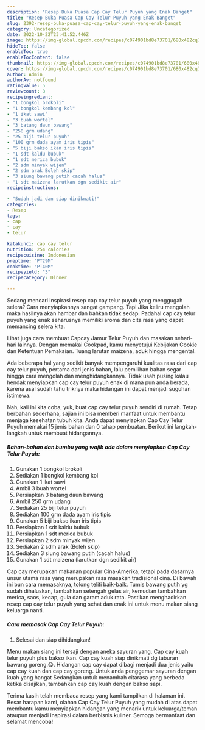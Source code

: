 ```yaml
---
description: "Resep Buka Puasa Cap Cay Telur Puyuh yang Enak Banget"
title: "Resep Buka Puasa Cap Cay Telur Puyuh yang Enak Banget"
slug: 2392-resep-buka-puasa-cap-cay-telur-puyuh-yang-enak-banget
category: Uncategorized
date: 2022-10-22T23:41:52.446Z
image: https://img-global.cpcdn.com/recipes/c074901bd8e73701/680x482cq70/cap-cay-telur-puyuh-foto-resep-utama.jpg
hideToc: false
enableToc: true
enableTocContent: false
thumbnail: https://img-global.cpcdn.com/recipes/c074901bd8e73701/680x482cq70/cap-cay-telur-puyuh-foto-resep-utama.jpg
cover: https://img-global.cpcdn.com/recipes/c074901bd8e73701/680x482cq70/cap-cay-telur-puyuh-foto-resep-utama.jpg
author: Admin
authorAv: notfound
ratingvalue: 5
reviewcount: 8
recipeingredient:
- "1 bongkol brokoli"
- "1 bongkol kembang kol"
- "1 ikat sawi"
- "3 buah wortel"
- "3 batang daun bawang"
- "250 grm udang"
- "25 biji telur puyuh"
- "100 grm dada ayam iris tipis"
- "5 biji bakso ikan iris tipis"
- "1 sdt kaldu bubuk"
- "1 sdt merica bubuk"
- "2 sdm minyak wijen"
- "2 sdm arak Boleh skip"
- "3 siung bawang putih cacah halus"
- "1 sdt maizena larutkan dgn sedikit air"
recipeinstructions:

- "Sudah jadi dan siap dinikmati!"
categories:
- Resep
tags:
- cap
- cay
- telur

katakunci: cap cay telur 
nutrition: 254 calories
recipecuisine: Indonesian
preptime: "PT29M"
cooktime: "PT40M"
recipeyield: "3"
recipecategory: Dinner

---
```



Sedang mencari inspirasi resep cap cay telur puyuh yang menggugah selera? Cara menyiapkannya sangat gampang. Tapi Jika keliru mengolah maka hasilnya akan hambar dan bahkan tidak sedap. Padahal cap cay telur puyuh yang enak seharusnya memiliki aroma dan cita rasa yang dapat memancing selera kita.


Lihat juga cara membuat Capcay Jamur Telur Puyuh dan masakan sehari-hari lainnya. Dengan memakai Cookpad, kamu menyetujui Kebijakan Cookie dan Ketentuan Pemakaian. Tuang larutan maizena, aduk hingga mengental.

Ada beberapa hal yang sedikit banyak mempengaruhi kualitas rasa dari cap cay telur puyuh, pertama dari jenis bahan, lalu pemilihan bahan segar hingga cara mengolah dan menghidangkannya. Tidak usah pusing kalau hendak menyiapkan cap cay telur puyuh enak di mana pun anda berada, karena asal sudah tahu triknya maka hidangan ini dapat menjadi suguhan istimewa.


Nah, kali ini kita coba, yuk, buat cap cay telur puyuh sendiri di rumah. Tetap berbahan sederhana, sajian ini bisa memberi manfaat untuk membantu menjaga kesehatan tubuh kita. Anda dapat menyiapkan Cap Cay Telur Puyuh memakai 15 jenis bahan dan 0 tahap pembuatan. Berikut ini langkah-langkah untuk membuat hidangannya.

<!--inarticleads1-->

##### Bahan-bahan dan bumbu yang wajib ada dalam menyiapkan Cap Cay Telur Puyuh:

1. Gunakan 1 bongkol brokoli
1. Sediakan 1 bongkol kembang kol
1. Gunakan 1 ikat sawi
1. Ambil 3 buah wortel
1. Persiapkan 3 batang daun bawang
1. Ambil 250 grm udang
1. Sediakan 25 biji telur puyuh
1. Sediakan 100 grm dada ayam iris tipis
1. Gunakan 5 biji bakso ikan iris tipis
1. Persiapkan 1 sdt kaldu bubuk
1. Persiapkan 1 sdt merica bubuk
1. Persiapkan 2 sdm minyak wijen
1. Sediakan 2 sdm arak (Boleh skip)
1. Sediakan 3 siung bawang putih (cacah halus)
1. Gunakan 1 sdt maizena (larutkan dgn sedikit air)


Cap cay merupakan makanan popular Cina-Amerika, tetapi pada dasarnya unsur utama rasa yang merupakan rasa masakan tradisional cina. Di bawah ini bun cara memasaknya, tolong teliti baik-baik. Tumis bawang putih yg sudah dihaluskan, tambahkan setengah gelas air, kemudian tambahkan merica, saos, kecap, gula dan garam aduk rata. Pastikan menghadirkan resep cap cay telur puyuh yang sehat dan enak ini untuk menu makan siang keluarga nanti. 

<!--inarticleads2-->

##### Cara memasak Cap Cay Telur Puyuh:


1. Selesai dan siap dihidangkan!

Menu makan siang ini tersaji dengan aneka sayuran yang. Cap cay kuah telur puyuh plus bakso ikan. Cap cay kuah siap dinikmati dg taburan bawang goreng.😋. Hidangan cap cay dapat dibagi menjadi dua jenis yaitu cap cay kuah dan cap cay goreng. Untuk anda penggemar sayuran dengan kuah yang hangat Sedangkan untuk menambah citarasa yang berbeda ketika disajikan, tambahkan cap cay kuah dengan bakso sapi. 

Terima kasih telah membaca resep yang kami tampilkan di halaman ini. Besar harapan kami, olahan Cap Cay Telur Puyuh yang mudah di atas dapat membantu kamu menyiapkan hidangan yang menarik untuk keluarga/teman ataupun menjadi inspirasi dalam berbisnis kuliner. Semoga bermanfaat dan selamat mencoba!
